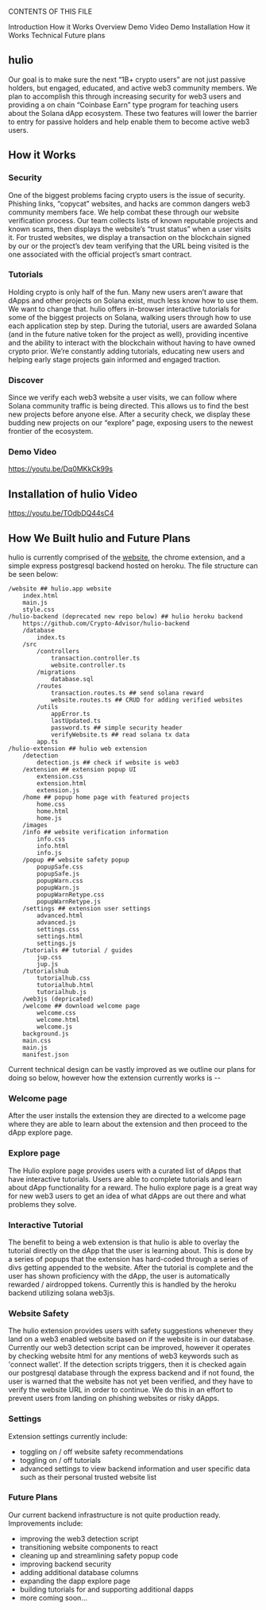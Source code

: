 CONTENTS OF THIS FILE

Introduction
How it Works Overview
Demo Video
Demo Installation
How it Works Technical
Future plans


## hulio
Our goal is to make sure the next “1B+ crypto users” are not just passive holders, but engaged, educated, and active web3 community members.
We plan to accomplish this through increasing security for web3 users and providing a on chain “Coinbase Earn” type program for teaching users about the Solana dApp ecosystem. These two features will lower the barrier to entry for passive holders and help enable them to become active web3 users.
  


## How it Works

### Security
One of the biggest problems facing crypto users is the issue of security. Phishing links, “copycat” websites, and hacks are common dangers web3 community members face. We help combat these through our website verification process. Our team collects lists of known reputable projects and known scams, then displays the website’s “trust status” when a user visits it. For trusted websites, we display a transaction on the blockchain signed by our or the project’s dev team verifying that the URL being visited is the one associated with the official project’s smart contract.

### Tutorials
Holding crypto is only half of the fun. Many new users aren’t aware that dApps and other projects on Solana exist, much less know how to use them. We want to change that. hulio offers in-browser interactive tutorials for some of the biggest projects on Solana, walking users through how to use each application step by step. During the tutorial, users are awarded Solana (and in the future native token for the project as well), providing incentive and the ability to interact with the blockchain without having to have owned crypto prior. We’re constantly adding tutorials, educating new users and helping early stage projects gain informed and engaged traction.

### Discover
Since we verify each web3 website a user visits, we can follow where Solana community traffic is being directed. This allows us to find the best new projects before anyone else. After a security check, we display these budding new projects on our “explore” page, exposing users to the newest frontier of the ecosystem.

### Demo Video
https://youtu.be/Dq0MKkCk99s



## Installation of hulio Video
https://youtu.be/TOdbDQ44sC4

  
  

## How We Built hulio and Future Plans
hulio is currently comprised of the [website](https://hulio.app/), the chrome extension, and a simple express postgresql backend hosted on heroku. The file structure can be seen below:

```
/website ## hulio.app website
    index.html
    main.js
    style.css
/hulio-backend (deprecated new repo below) ## hulio heroku backend
    https://github.com/Crypto-Advisor/hulio-backend
    /database
        index.ts
    /src
        /controllers
            transaction.controller.ts
            website.controller.ts
        /migrations
            database.sql
        /routes
            transaction.routes.ts ## send solana reward
            website.routes.ts ## CRUD for adding verified websites
        /utils
            appError.ts
            lastUpdated.ts
            password.ts ## simple security header
            verifyWebsite.ts ## read solana tx data
        app.ts
/hulio-extension ## hulio web extension
    /detection
        detection.js ## check if website is web3
    /extension ## extension popup UI
        extension.css
        extension.html
        extension.js
    /home ## popup home page with featured projects
        home.css
        home.html
        home.js
    /images
    /info ## website verification information
        info.css
        info.html
        info.js
    /popup ## website safety popup
        popupSafe.css
        popupSafe.js
        popupWarn.css
        popupWarn.js
        popupWarnRetype.css
        popupWarnRetype.js
    /settings ## extension user settings
        advanced.html
        advanced.js
        settings.css
        settings.html
        settings.js
    /tutorials ## tutorial / guides
        jup.css
        jup.js
    /tutorialshub
        tutorialhub.css
        tutorialhub.html
        tutorialhub.js
    /web3js (depricated)
    /welcome ## download welcome page
        welcome.css
        welcome.html
        welcome.js
    background.js
    main.css
    main.js
    manifest.json
```
 
Current technical design can be vastly improved as we outline our plans for doing so below, however how the extension currently works is -- 

### Welcome page
After the user installs the extension they are directed to a welcome page where they are able to learn about the extension and then proceed to the dApp explore page.

### Explore page
The Hulio explore page provides users with a curated list of dApps that have interactive tutorials. Users are able to complete tutorials and learn about dApp functionality for a reward. The hulio explore page is a great way for new web3 users to get an idea of what dApps are out there and what problems they solve.

### Interactive Tutorial 
The benefit to being a web extension is that hulio is able to overlay the tutorial directly on the dApp that the user is learning about. This is done by a series of popups that the extension has hard-coded through a series of divs getting appended to the website. After the tutorial is complete and the user has shown proficiency with the dApp, the user is automatically rewarded / airdropped tokens. Currently this is handled by the heroku backend utilizing solana web3js. 

### Website Safety 
The hulio extension provides users with safety suggestions whenever they land on a web3 enabled website based on if the website is in our database. Currently our web3 detection script can be improved, however it operates by checking website html for any mentions of web3 keywords such as 'connect wallet'. If the detection scripts triggers, then it is checked again our postgresql database through the express backend and if not found, the user is warned that the website has not yet been verified, and they have to verify the website URL in order to continue. We do this in an effort to prevent users from landing on phishing websites or risky dApps.

### Settings
Extension settings currently include:
- toggling on / off website safety recommendations
- toggling on / off tutorials
- advanced settings to view backend information and user specific data such as their personal trusted website list

### Future Plans
Our current backend infrastructure is not quite production ready. Improvements include:
- improving the web3 detection script
- transitioning website components to react
- cleaning up and streamlining safety popup code
- improving backend security
- adding additional database columns
- expanding the dapp explore page
- building tutorials for and supporting additional dapps
- more coming soon...
